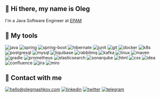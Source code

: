 ## 👋 Hi there, my name is Oleg
I'm a Java Software Engineer at [EPAM](https://www.epam.com)

## 🔭 My tools
![java](https://img.shields.io/badge/Java-ED8B00?style=for-the-badge&logo=openjdk&logoColor=black)
![spring](https://img.shields.io/badge/Spring-6DB33F?style=for-the-badge&logo=spring&logoColor=white)
![spring-boot](https://img.shields.io/badge/Spring%20Boot-6DB33F?style=for-the-badge&logo=spring-boot&logoColor=white)
![hibernate](https://img.shields.io/badge/Hibernate-59666C?style=for-the-badge&logo=hibernate&logoColor=white)
![junit](https://img.shields.io/badge/JUnit5-25A162?style=for-the-badge&logo=junit5&logoColor=white)
![git](https://img.shields.io/badge/Git-E34F26?style=for-the-badge&logo=git&logoColor=white)
![docker](https://img.shields.io/badge/Docker-2496ED?style=for-the-badge&logo=docker&logoColor=white)
![k8s](https://img.shields.io/badge/Kubernetes-326DE6?style=for-the-badge&logo=kubernetes&logoColor=white)
![postgresql](https://img.shields.io/badge/PostgreSQL-316192?style=for-the-badge&logo=postgresql&logoColor=white)
![mysql](https://img.shields.io/badge/MySQL-00000F?style=for-the-badge&logo=mysql&logoColor=white)
![liquibase](https://img.shields.io/badge/Liquibase-2962FF?style=for-the-badge&logo=liquibase&logoColor=white)
![rabbitmq](https://img.shields.io/badge/RabbitMQ-FF6600?style=for-the-badge&logo=rabbitmq&logoColor=white)
![kafka](https://img.shields.io/badge/kafka-000000?&style=for-the-badge&logo=apache-kafka&logoColor=white)
![linux](https://img.shields.io/badge/Linux-E34F26?style=for-the-badge&logo=linux&logoColor=black)
![maven](https://img.shields.io/badge/Maven-C71A36?style=for-the-badge&logo=apache-maven&logoColor=white)
![gradle](https://img.shields.io/badge/Gradle-02303A?style=for-the-badge&logo=gradle&logoColor=white)
![prometheus](https://img.shields.io/badge/prometheus-E6522C?&style=for-the-badge&logo=prometheus&logoColor=white)
![elasticsearch](https://img.shields.io/badge/ElasticSearch-005571?style=for-the-badge&logo=elasticsearch&logoColor=white)
![sonarqube](https://img.shields.io/badge/SonarQube-4E9BCD?&style=for-the-badge&logo=sonarqube&logoColor=white)
![html](https://img.shields.io/badge/html-E34F26?&style=for-the-badge&logo=html5&logoColor=white)
![css](https://img.shields.io/badge/CSS3-1572B6?style=for-the-badge&logo=css3&logoColor=white)
![idea](https://img.shields.io/badge/IntelliJ%20IDEA-000000?style=for-the-badge&logo=intellij-idea&logoColor=white)
![confluence](https://img.shields.io/badge/Confluence-172B4D?style=for-the-badge&logo=confluence&logoColor=white)
![jira](https://img.shields.io/badge/Jira-0052CC?style=for-the-badge&logo=jira&logoColor=white)
![miro](https://img.shields.io/badge/Miro-050038?style=for-the-badge&logo=miro&logoColor=white)
<!--
Postman
Liquibase
Mockito
Logstash
REST API
gRPC
Microservice Architecture
Clean code
-->

## 🤝 Contact with me
[![hello@olegmashkov.com](https://img.shields.io/badge/hello@olegmashkov.com-E62B1E.svg?&style=for-the-badge&logo=mail.ru&logoColor=white)](mailto:hello@olegmashkov.com)
[![linkedin](https://img.shields.io/badge/LinkedIn-0077B5?style=for-the-badge&logo=linkedin&logoColor=white)](https://www.linkedin.com/in/oleg-mashkov-12b759236)
[![twitter](https://img.shields.io/badge/Twitter-1DA1F2?style=for-the-badge&logo=twitter&logoColor=white)](https://twitter.com/olegxmashkov)
[![telegram](https://img.shields.io/badge/Telegram-2CA5E0?style=for-the-badge&logo=telegram&logoColor=white)](https://t.me/olegxmashkov)
<!---
olxma/olxma is a ✨ special ✨ repository because its `README.md` (this file) appears on your GitHub profile.
You can click the Preview link to take a look at your changes.
--->
